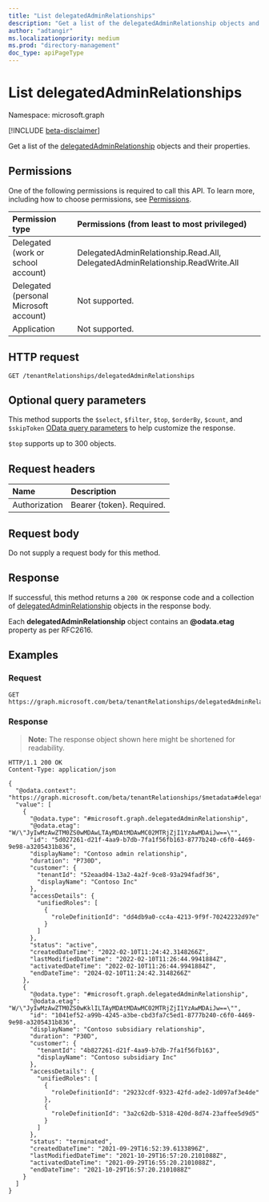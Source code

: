 ```yaml
---
title: "List delegatedAdminRelationships"
description: "Get a list of the delegatedAdminRelationship objects and their properties."
author: "adtangir"
ms.localizationpriority: medium
ms.prod: "directory-management"
doc_type: apiPageType
---
```


# List delegatedAdminRelationships
Namespace: microsoft.graph

[!INCLUDE [beta-disclaimer](../../includes/beta-disclaimer.md)]

Get a list of the [delegatedAdminRelationship](../resources/delegatedadminrelationship.md) objects and their properties.

## Permissions
One of the following permissions is required to call this API. To learn more, including how to choose permissions, see [Permissions](/graph/permissions-reference).

|Permission type|Permissions (from least to most privileged)|
|:---|:---|
|Delegated (work or school account)| DelegatedAdminRelationship.Read.All, DelegatedAdminRelationship.ReadWrite.All |
|Delegated (personal Microsoft account)| Not supported. |
|Application| Not supported. |

## HTTP request

<!-- {
  "blockType": "ignored"
}
-->
``` http
GET /tenantRelationships/delegatedAdminRelationships
```

## Optional query parameters
This method supports the `$select`, `$filter`, `$top`, `$orderBy`, `$count`, and `$skipToken`  [OData query parameters](/graph/query-parameters) to help customize the response.

`$top` supports up to 300 objects.

## Request headers
|Name|Description|
|:---|:---|
|Authorization|Bearer {token}. Required.|

## Request body
Do not supply a request body for this method.

## Response

If successful, this method returns a `200 OK` response code and a collection of [delegatedAdminRelationship](../resources/delegatedadminrelationship.md) objects in the response body.

Each **delegatedAdminRelationship** object contains an **@odata.etag** property as per RFC2616.

## Examples

### Request
<!-- {
  "blockType": "request",
  "name": "list_delegatedadminrelationship"
}
-->
``` http
GET https://graph.microsoft.com/beta/tenantRelationships/delegatedAdminRelationships
```


### Response
>**Note:** The response object shown here might be shortened for readability.
<!-- {
  "blockType": "response",
  "truncated": true,
  "@odata.type": "Collection(microsoft.graph.delegatedAdminRelationship)"
}
-->
``` http
HTTP/1.1 200 OK
Content-Type: application/json

{
  "@odata.context": "https://graph.microsoft.com/beta/tenantRelationships/$metadata#delegatedAdminRelationships",
  "value": [
    {
      "@odata.type": "#microsoft.graph.delegatedAdminRelationship",
      "@odata.etag": "W/\"JyIwMzAwZTM0ZS0wMDAwLTAyMDAtMDAwMC02MTRjZjI1YzAwMDAiJw==\"",
      "id": "5d027261-d21f-4aa9-b7db-7fa1f56fb163-8777b240-c6f0-4469-9e98-a3205431b836",
      "displayName": "Contoso admin relationship",
      "duration": "P730D",
      "customer": {
        "tenantId": "52eaad04-13a2-4a2f-9ce8-93a294fadf36",
        "displayName": "Contoso Inc"
      },
      "accessDetails": {
        "unifiedRoles": [
          {
            "roleDefinitionId": "dd4db9a0-cc4a-4213-9f9f-70242232d97e"
          }
        ]
      },
      "status": "active",
      "createdDateTime": "2022-02-10T11:24:42.3148266Z",
      "lastModifiedDateTime": "2022-02-10T11:26:44.9941884Z",
      "activatedDateTime": "2022-02-10T11:26:44.9941884Z",
      "endDateTime": "2024-02-10T11:24:42.3148266Z"
    },
    {
      "@odata.type": "#microsoft.graph.delegatedAdminRelationship",
      "@odata.etag": "W/\"JyIwMzAwZTM0ZS0wKklILTAyMDAtMDAwMC02MTRjZjI1YzAwMDAiJw==\"",
      "id": "1041ef52-a99b-4245-a3be-cbd3fa7c5ed1-8777b240-c6f0-4469-9e98-a3205431b836",
      "displayName": "Contoso subsidiary relationship",
      "duration": "P30D",
      "customer": {
        "tenantId": "4b827261-d21f-4aa9-b7db-7fa1f56fb163",
        "displayName": "Contoso subsidiary Inc"
      },
      "accessDetails": {
        "unifiedRoles": [
          {
            "roleDefinitionId": "29232cdf-9323-42fd-ade2-1d097af3e4de"
          },
          {
            "roleDefinitionId": "3a2c62db-5318-420d-8d74-23affee5d9d5"
          }
        ]
      },
      "status": "terminated",
      "createdDateTime": "2021-09-29T16:52:39.6133896Z",
      "lastModifiedDateTime": "2021-10-29T16:57:20.2101088Z",
      "activatedDateTime": "2021-09-29T16:55:20.2101088Z",
      "endDateTime": "2021-10-29T16:57:20.2101088Z"
    }
  ]
}
```


